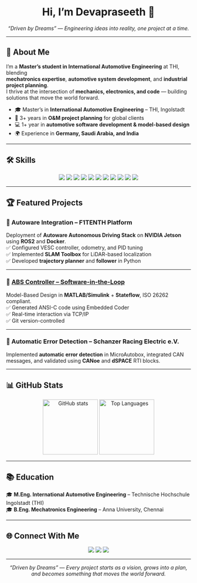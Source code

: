 <h1 align="center">Hi, I’m Devapraseeth 👋</h1>
<p align="center">
  <em>“Driven by Dreams” — Engineering ideas into reality, one project at a time.</em>
</p>

---

## 🚗 About Me
I’m a **Master’s student in International Automotive Engineering** at THI, blending  
**mechatronics expertise**, **automotive system development**, and **industrial project planning**.  
I thrive at the intersection of **mechanics, electronics, and code** — building solutions that move the world forward.

- 🎓 Master’s in **International Automotive Engineering** – THI, Ingolstadt  
- 🔧 3+ years in **O&M project planning** for global clients  
- 💻 1+ year in **automotive software development & model-based design**  
- 🌍 Experience in **Germany, Saudi Arabia, and India**  

---

## 🛠 Skills
<p align="center">
  <img src="https://img.shields.io/badge/MATLAB-ffdd00?style=for-the-badge&logo=mathworks&logoColor=black" />
  <img src="https://img.shields.io/badge/Simulink-orange?style=for-the-badge&logo=mathworks&logoColor=white" />
  <img src="https://img.shields.io/badge/C-00599C?style=for-the-badge&logo=c&logoColor=white" />
  <img src="https://img.shields.io/badge/Python-3776AB?style=for-the-badge&logo=python&logoColor=white" />
  <img src="https://img.shields.io/badge/ROS2-22314E?style=for-the-badge&logo=ros&logoColor=white" />
  <img src="https://img.shields.io/badge/Linux-FCC624?style=for-the-badge&logo=linux&logoColor=black" />
  <img src="https://img.shields.io/badge/Docker-2496ED?style=for-the-badge&logo=docker&logoColor=white" />
  <img src="https://img.shields.io/badge/CANoe-008B8B?style=for-the-badge" />
  <img src="https://img.shields.io/badge/dSPACE-0055A4?style=for-the-badge" />
  <img src="https://img.shields.io/badge/Azure_DevOps-0078D4?style=for-the-badge&logo=azuredevops&logoColor=white" />
  <img src="https://img.shields.io/badge/Git-F05032?style=for-the-badge&logo=git&logoColor=white" />
</p>

---

## 🏆 Featured Projects

### 🔹 Autoware Integration – F1TENTH Platform  
Deployment of **Autoware Autonomous Driving Stack** on **NVIDIA Jetson** using **ROS2** and **Docker**.  
✅ Configured VESC controller, odometry, and PID tuning  
✅ Implemented **SLAM Toolbox** for LiDAR-based localization  
✅ Developed **trajectory planner** and **follower** in Python  

---

### 🔹 [ABS Controller – Software-in-the-Loop](https://github.com/deva-praseeth/ABS-SIL-Controller.git)
Model-Based Design in **MATLAB/Simulink** + **Stateflow**, ISO 26262 compliant.  
✅ Generated ANSI-C code using Embedded Coder  
✅ Real-time interaction via TCP/IP  
✅ Git version-controlled  

---

### 🔹 Automatic Error Detection – Schanzer Racing Electric e.V.  
Implemented **automatic error detection** in MicroAutobox, integrated CAN messages, and validated using **CANoe** and **dSPACE** RTI blocks.

---

## 📊 GitHub Stats
<p align="center">
  <img src="https://github-readme-stats.vercel.app/api?username=deva-praseeth&show_icons=true&theme=vision-friendly-dark" alt="GitHub stats" height="150"/>
  <img src="https://github-readme-stats.vercel.app/api/top-langs/?username=deva-praseeth&layout=compact&theme=vision-friendly-dark" alt="Top Languages" height="150"/>
</p>

---

## 📚 Education
🎓 **M.Eng. International Automotive Engineering** – Technische Hochschule Ingolstadt (THI)  
🎓 **B.Eng. Mechatronics Engineering** – Anna University, Chennai  

---

## 🌐 Connect With Me
<p align="center">
  <a href="mailto:devapraseeth.k@gmail.com"><img src="https://img.shields.io/badge/Email-Contact%20Me-red?style=for-the-badge&logo=gmail&logoColor=white" /></a>
  <a href="https://www.linkedin.com/in/deva-praseeth-2a14571b1"><img src="https://img.shields.io/badge/LinkedIn-Deva%20Praseeth-blue?style=for-the-badge&logo=linkedin" /></a>
  <a href="https://github.com/deva-praseeth"><img src="https://img.shields.io/badge/GitHub-deva--praseeth-green?style=for-the-badge&logo=github" /></a>
</p>

---

<p align="center"><em>“Driven by Dreams” — Every project starts as a vision, grows into a plan, and becomes something that moves the world forward.</em></p>

